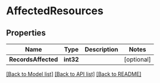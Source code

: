 # AffectedResources

## Properties

Name | Type | Description | Notes
------------ | ------------- | ------------- | -------------
**RecordsAffected** | **int32** |  | [optional] 

[[Back to Model list]](../README.md#documentation-for-models) [[Back to API list]](../README.md#documentation-for-api-endpoints) [[Back to README]](../README.md)



